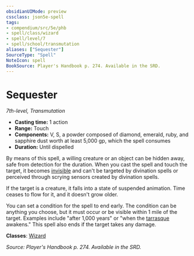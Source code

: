 ```yaml
---
obsidianUIMode: preview
cssclass: json5e-spell
tags:
- compendium/src/5e/phb
- spell/class/wizard
- spell/level/7
- spell/school/transmutation
aliases: ["Sequester"]
SourceType: "Spell"
NoteIcon: spell
BookSource: Player's Handbook p. 274. Available in the SRD.
---
```

# Sequester
*7th-level, Transmutation*  

- **Casting time:** 1 action
- **Range:** Touch
- **Components:** V, S, a powder composed of diamond, emerald, ruby, and sapphire dust worth at least 5,000 gp, which the spell consumes
- **Duration:** Until dispelled

By means of this spell, a willing creature or an object can be hidden away, safe from detection for the duration. When you cast the spell and touch the target, it becomes [invisible](/3-Mechanics/CLI/rules/conditions.md#invisible) and can't be targeted by divination spells or perceived through scrying sensors created by divination spells.

If the target is a creature, it falls into a state of suspended animation. Time ceases to flow for it, and it doesn't grow older.

You can set a condition for the spell to end early. The condition can be anything you choose, but it must occur or be visible within 1 mile of the target. Examples include "after 1,000 years" or "when the [tarrasque](/3-Mechanics/CLI/bestiary/monstrosity/tarrasque.md) awakens." This spell also ends if the target takes any damage.

**Classes**: [Wizard](/3-Mechanics/CLI/classes/wizard.md)

*Source: Player's Handbook p. 274. Available in the SRD.*